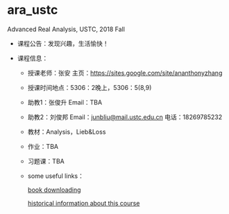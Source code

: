 # ara_ustc
Advanced Real Analysis, USTC, 2018 Fall

* 课程公告：发现兴趣，生活愉快！

* 课程信息：

  * 授课老师：张安 主页：https://sites.google.com/site/ananthonyzhang

  * 授课时间地点：5306：2晚上，5306：5(8,9)

  * 助教1：张俊升 Email：TBA

  * 助教2：刘俊邦 Email：junbliu@mail.ustc.edu.cn 电话：18269785232

  * 教材：Analysis，Lieb&Loss

  * 作业：TBA

  * 习题课：TBA

  * some useful links：

    [book downloading](http://b-ok.org/)

    [historical information about this course](http://home.ustc.edu.cn/~yx3x/TA.html)



